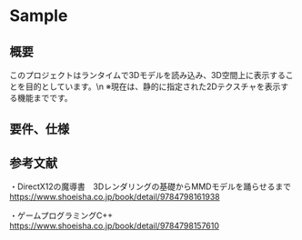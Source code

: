 # Sample

## 概要
このプロジェクトはランタイムで3Dモデルを読み込み、3D空間上に表示することを目的としています。\n
※現在は、静的に指定された2Dテクスチャを表示する機能までです。

## 要件、仕様


## 参考文献
・DirectX12の魔導書　3Dレンダリングの基礎からMMDモデルを踊らせるまで
https://www.shoeisha.co.jp/book/detail/9784798161938

・ゲームプログラミングC++
https://www.shoeisha.co.jp/book/detail/9784798157610
